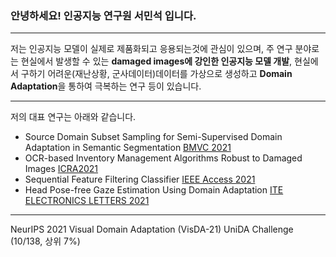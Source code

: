 ### 안녕하세요! 인공지능 연구원 서민석 입니다.

----

저는 인공지능 모델이 실제로 제품화되고 응용되는것에 관심이 있으며, 주 연구 분야로는 현실에서 발생할 수 있는 **damaged images에 강인한 인공지능 모델 개발**, 현실에서 구하기 어려운(재난상황, 군사데이터)데이터를 가상으로 생성하고 **Domain Adaptation**을 통하여 극복하는 연구 등이 있습니다.

----

저의 대표 연구는 아래와 같습니다.

- Source Domain Subset Sampling for Semi-Supervised Domain Adaptation in Semantic Segmentation [BMVC 2021](-)
- OCR-based Inventory Management Algorithms Robust to Damaged Images [ICRA2021](-)
- Sequential Feature Filtering Classifier [IEEE Access 2021](https://ieeexplore.ieee.org/abstract/document/9459741)
- Head Pose-free Gaze Estimation Using Domain Adaptation [ITE ELECTRONICS LETTERS 2021](https://ietresearch.onlinelibrary.wiley.com/doi/full/10.1049/ell2.12247)

----

NeurIPS 2021 Visual Domain Adaptation (VisDA-21) UniDA Challenge (10/138, 상위 7%)
